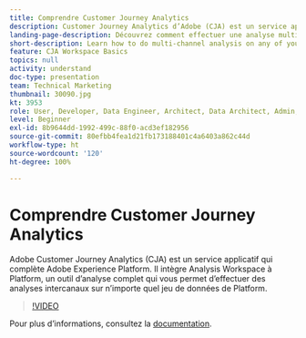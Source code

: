 ```yaml
---
title: Comprendre Customer Journey Analytics
description: Customer Journey Analytics d’Adobe (CJA) est un service applicatif qui complète Adobe Experience Platform. Il intègre Analysis Workspace à Platform, un outil d’analyse complet qui vous permet d’effectuer des analyses multicanales sur n’importe quel jeu de données de Platform.
landing-page-description: Découvrez comment effectuer une analyse multicanal sur l’un de vos jeux de données Experience Platform.
short-description: Learn how to do multi-channel analysis on any of your Experience Platform data sets.
feature: CJA Workspace Basics
topics: null
activity: understand
doc-type: presentation
team: Technical Marketing
thumbnail: 30090.jpg
kt: 3953
role: User, Developer, Data Engineer, Architect, Data Architect, Admin, Leader
level: Beginner
exl-id: 8b9644dd-1992-499c-88f0-acd3ef182956
source-git-commit: 80efbb4fea1d21fb173188401c4a6403a862c44d
workflow-type: ht
source-wordcount: '120'
ht-degree: 100%

---
```


# Comprendre Customer Journey Analytics

Adobe Customer Journey Analytics (CJA) est un service applicatif qui complète Adobe Experience Platform. Il intègre Analysis Workspace à Platform, un outil d’analyse complet qui vous permet d’effectuer des analyses intercanaux sur n’importe quel jeu de données de Platform.

>[!VIDEO](https://video.tv.adobe.com/v/30090/?quality=12&enable10seconds=on&speedcontrol=on)

Pour plus d’informations, consultez la [documentation](https://experienceleague.adobe.com/docs/analytics-platform/using/cja-landing.html?lang=fr).
